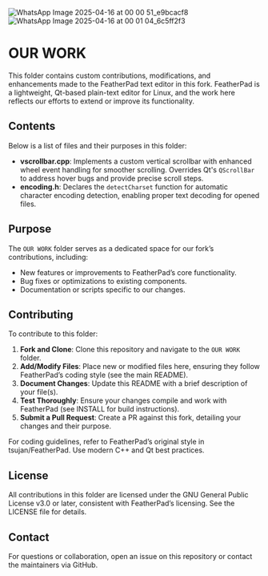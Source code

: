 ![WhatsApp Image 2025-04-16 at 00 00 51_e9bcacf8](https://github.com/user-attachments/assets/665689d7-bfc3-4592-92fc-a5c49c7775e6)
![WhatsApp Image 2025-04-16 at 00 01 04_6c5ff2f3](https://github.com/user-attachments/assets/35e0c2dc-772a-4c29-870b-8aa0c1ba4bb2)
# OUR WORK

This folder contains custom contributions, modifications, and enhancements made to the FeatherPad text editor in this fork. FeatherPad is a lightweight, Qt-based plain-text editor for Linux, and the work here reflects our efforts to extend or improve its functionality.

## Contents

Below is a list of files and their purposes in this folder:

- **vscrollbar.cpp**: Implements a custom vertical scrollbar with enhanced wheel event handling for smoother scrolling. Overrides Qt's `QScrollBar` to address hover bugs and provide precise scroll steps.
- **encoding.h**: Declares the `detectCharset` function for automatic character encoding detection, enabling proper text decoding for opened files.


## Purpose

The `OUR WORK` folder serves as a dedicated space for our fork’s contributions, including:

- New features or improvements to FeatherPad’s core functionality.
- Bug fixes or optimizations to existing components.
- Documentation or scripts specific to our changes.

## Contributing

To contribute to this folder:

1. **Fork and Clone**: Clone this repository and navigate to the `OUR WORK` folder.
2. **Add/Modify Files**: Place new or modified files here, ensuring they follow FeatherPad’s coding style (see the main README).
3. **Document Changes**: Update this README with a brief description of your file(s).
4. **Test Thoroughly**: Ensure your changes compile and work with FeatherPad (see INSTALL for build instructions).
5. **Submit a Pull Request**: Create a PR against this fork, detailing your changes and their purpose.

For coding guidelines, refer to FeatherPad’s original style in tsujan/FeatherPad. Use modern C++ and Qt best practices.

## License

All contributions in this folder are licensed under the GNU General Public License v3.0 or later, consistent with FeatherPad’s licensing. See the LICENSE file for details.

## Contact

For questions or collaboration, open an issue on this repository or contact the maintainers via GitHub.
